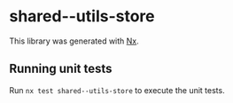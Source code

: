 # shared--utils-store

This library was generated with [Nx](https://nx.dev).

## Running unit tests

Run `nx test shared--utils-store` to execute the unit tests.
